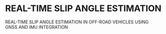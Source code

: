 # REAL-TIME SLIP ANGLE ESTIMATION
REAL-TIME SLIP ANGLE ESTIMATION IN OFF-ROAD VEHICLES USING GNSS AND IMU INTEGRATION
